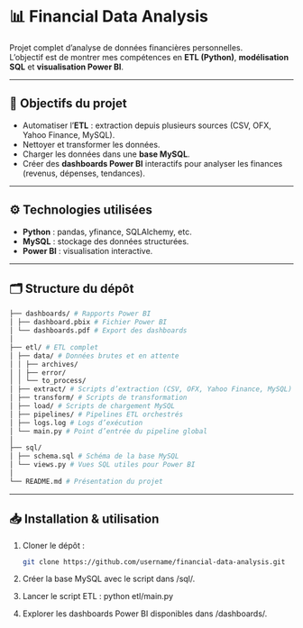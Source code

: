 # 📊 Financial Data Analysis  

Projet complet d’analyse de données financières personnelles.  
L’objectif est de montrer mes compétences en **ETL (Python)**, **modélisation SQL** et **visualisation Power BI**.  

---

## 🚀 Objectifs du projet
- Automatiser l’**ETL** : extraction depuis plusieurs sources (CSV, OFX, Yahoo Finance, MySQL).  
- Nettoyer et transformer les données.  
- Charger les données dans une **base MySQL**.  
- Créer des **dashboards Power BI** interactifs pour analyser les finances (revenus, dépenses, tendances).  

---

## ⚙️ Technologies utilisées
- **Python** : pandas, yfinance, SQLAlchemy, etc.  
- **MySQL** : stockage des données structurées.  
- **Power BI** : visualisation interactive.  

---

## 🗂️ Structure du dépôt
```bash
├── dashboards/ # Rapports Power BI
│ ├── dashboard.pbix # Fichier Power BI
│ └── dashboards.pdf # Export des dashboards
│
├── etl/ # ETL complet
│ ├── data/ # Données brutes et en attente
│ │ ├── archives/
│ │ ├── error/
│ │ └── to_process/
│ ├── extract/ # Scripts d’extraction (CSV, OFX, Yahoo Finance, MySQL)
│ ├── transform/ # Scripts de transformation
│ ├── load/ # Scripts de chargement MySQL
│ ├── pipelines/ # Pipelines ETL orchestrés
│ ├── logs.log # Logs d’exécution
│ └── main.py # Point d’entrée du pipeline global
│
├── sql/
│ ├── schema.sql # Schéma de la base MySQL
│ └── views.py # Vues SQL utiles pour Power BI
│
└── README.md # Présentation du projet
```
---

## 📥 Installation & utilisation
1. Cloner le dépôt :  
   ```bash
   git clone https://github.com/username/financial-data-analysis.git

2. Créer la base MySQL avec le script dans /sql/.

3. Lancer le script ETL :
  python etl/main.py

4. Explorer les dashboards Power BI disponibles dans /dashboards/.
